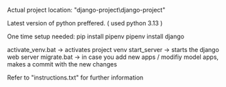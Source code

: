 

Actual project location: "django-project\django-project"

Latest version of python preffered. ( used python 3.13 )

One time setup needed:
	pip install pipenv
	pipenv install django

activate_venv.bat -> activates project venv
start_server -> starts the django web server
migrate.bat -> in case you add new apps / modifiy model apps, makes a commit with the new changes

Refer to "instructions.txt" for further information

